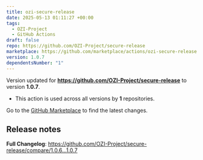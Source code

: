 ```yaml
---
title: ozi-secure-release
date: 2025-05-13 01:11:27 +00:00
tags:
  - OZI-Project
  - GitHub Actions
draft: false
repo: https://github.com/OZI-Project/secure-release
marketplace: https://github.com/marketplace/actions/ozi-secure-release
version: 1.0.7
dependentsNumber: "1"
---
```



Version updated for **https://github.com/OZI-Project/secure-release** to version **1.0.7**.
- This action is used across all versions by **1** repositories.

Go to the [GitHub Marketplace](https://github.com/marketplace/actions/ozi-secure-release) to find the latest changes.

## Release notes

**Full Changelog**: https://github.com/OZI-Project/secure-release/compare/1.0.6...1.0.7
